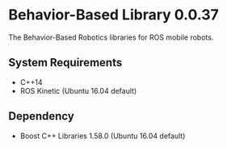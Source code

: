 # Behavior-Based Library 0.0.37

The Behavior-Based Robotics libraries for ROS mobile robots.

## System Requirements

- C++14
- ROS Kinetic (Ubuntu 16.04 default)

## Dependency

- Boost C++ Libraries 1.58.0 (Ubuntu 16.04 default)

